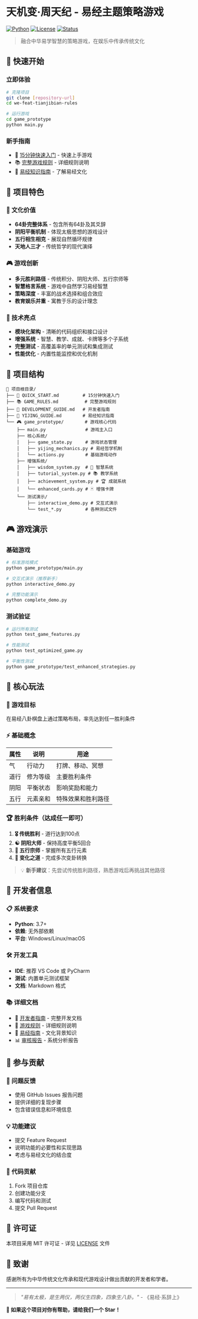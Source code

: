 # 天机变·周天纪 - 易经主题策略游戏

[![Python](https://img.shields.io/badge/Python-3.7+-blue.svg)](https://python.org)
[![License](https://img.shields.io/badge/License-MIT-green.svg)](LICENSE)
[![Status](https://img.shields.io/badge/Status-Active-brightgreen.svg)]()

> 融合中华易学智慧的策略游戏，在娱乐中传承传统文化

## 🚀 快速开始

### 立即体验
```bash
# 克隆项目
git clone [repository-url]
cd we-feat-tianjibian-rules

# 运行游戏
cd game_prototype
python main.py
```

### 新手指南
- 📖 [15分钟快速入门](QUICK_START.md) - 快速上手游戏
- 📚 [完整游戏规则](GAME_RULES.md) - 详细规则说明
- 🎯 [易经知识指南](YIJING_GUIDE.md) - 了解易经文化

## 🎯 项目特色

### 💎 文化价值
- **64卦完整体系** - 包含所有64卦及其爻辞
- **阴阳平衡机制** - 体现太极思想的游戏设计
- **五行相生相克** - 展现自然循环规律
- **天地人三才** - 传统哲学的现代演绎

### 🎮 游戏创新
- **多元胜利路径** - 传统积分、阴阳大师、五行宗师等
- **智慧格言系统** - 游戏中自然学习易经智慧
- **策略深度** - 丰富的战术选择和组合效应
- **教育娱乐并重** - 寓教于乐的设计理念

### 🔧 技术亮点
- **模块化架构** - 清晰的代码组织和接口设计
- **增强系统** - 智慧、教学、成就、卡牌等多个子系统
- **完整测试** - 高覆盖率的单元测试和集成测试
- **性能优化** - 内置性能监控和优化机制

## 📁 项目结构

```
📁 项目根目录/
├── 📖 QUICK_START.md         # 15分钟快速入门
├── 📚 GAME_RULES.md          # 完整游戏规则
├── 🔧 DEVELOPMENT_GUIDE.md   # 开发者指南
├── 🎯 YIJING_GUIDE.md        # 易经知识指南
└── 🎮 game_prototype/        # 游戏核心代码
    ├── main.py               # 游戏主入口
    ├── 核心系统/
    │   ├── game_state.py     # 游戏状态管理
    │   ├── yijing_mechanics.py # 易经哲学机制
    │   └── actions.py        # 基础游戏动作
    ├── 增强系统/
    │   ├── wisdom_system.py  # 🧠 智慧系统
    │   ├── tutorial_system.py # 📚 教学系统
    │   ├── achievement_system.py # 🏆 成就系统
    │   └── enhanced_cards.py # 🃏 增强卡牌
    └── 测试演示/
        ├── interactive_demo.py # 交互式演示
        └── test_*.py         # 各种测试文件
```

## 🎮 游戏演示

### 基础游戏
```bash
# 标准游戏模式
python game_prototype/main.py

# 交互式演示（推荐新手）
python interactive_demo.py

# 完整功能演示
python complete_demo.py
```

### 测试验证
```bash
# 运行所有测试
python test_game_features.py

# 性能测试
python test_optimized_game.py

# 平衡性测试
python game_prototype/test_enhanced_strategies.py
```

## 📖 核心玩法

### 🎯 游戏目标
在易经八卦棋盘上通过策略布局，率先达到任一胜利条件

### ⚡ 基础概念
| 属性 | 说明 | 用途 |
|------|------|------|
| 气 | 行动力 | 打牌、移动、冥想 |
| 道行 | 修为等级 | 主要胜利条件 |
| 阴阳 | 平衡状态 | 影响奖励和能力 |
| 五行 | 元素亲和 | 特殊效果和胜利路径 |

### 🏆 胜利条件（达成任一即可）
1. **🎖️ 传统胜利** - 道行达到100点
2. **☯️ 阴阳大师** - 保持高度平衡5回合
3. **🌟 五行宗师** - 掌握所有五行元素
4. **🔄 变化之道** - 完成多次变卦转换

> 💡 **新手建议**：先尝试传统胜利路径，熟悉游戏后再挑战其他路径

## 🔧 开发者信息

### 📋 系统要求
- **Python**: 3.7+ 
- **依赖**: 无外部依赖
- **平台**: Windows/Linux/macOS

### 🛠️ 开发工具
- **IDE**: 推荐 VS Code 或 PyCharm
- **测试**: 内置单元测试框架
- **文档**: Markdown 格式

### 📚 详细文档
- 🔧 [开发者指南](DEVELOPMENT_GUIDE.md) - 完整开发文档
- 📖 [游戏规则](GAME_RULES.md) - 详细规则说明
- 🎯 [易经指南](YIJING_GUIDE.md) - 文化背景知识
- 📊 [审核报告](COMPREHENSIVE_REVIEW_REPORT.md) - 系统分析报告

## 🤝 参与贡献

### 🐛 问题反馈
- 使用 GitHub Issues 报告问题
- 提供详细的复现步骤
- 包含错误信息和环境信息

### 💡 功能建议
- 提交 Feature Request
- 说明功能的必要性和实现思路
- 考虑与易经文化的结合度

### 🔀 代码贡献
1. Fork 项目仓库
2. 创建功能分支
3. 编写代码和测试
4. 提交 Pull Request

## 📄 许可证

本项目采用 MIT 许可证 - 详见 [LICENSE](LICENSE) 文件

## 🙏 致谢

感谢所有为中华传统文化传承和现代游戏设计做出贡献的开发者和学者。

---

> *"易有太极，是生两仪，两仪生四象，四象生八卦。"* - 《易经·系辞上》

**🌟 如果这个项目对你有帮助，请给我们一个 Star！**